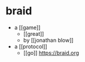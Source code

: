 # braid

- a [[game]]
  - [[great]]
  - by [[jonathan blow]]
- a [[protocol]]
  - [[go]] https://braid.org

